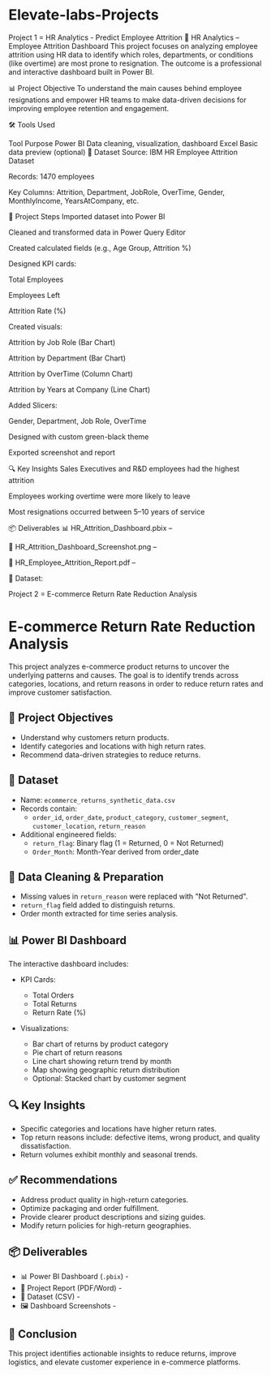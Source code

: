 # Elevate-labs-Projects
Project 1 = HR Analytics - Predict Employee Attrition
💼 HR Analytics – Employee Attrition Dashboard
This project focuses on analyzing employee attrition using HR data to identify which roles, departments, or conditions (like overtime) are most prone to resignation. The outcome is a professional and interactive dashboard built in Power BI.

📊 Project Objective
To understand the main causes behind employee resignations and empower HR teams to make data-driven decisions for improving employee retention and engagement.

🛠 Tools Used

Tool	Purpose
Power BI	Data cleaning, visualization, dashboard
Excel	Basic data preview (optional)
📁 Dataset
Source: IBM HR Employee Attrition Dataset

Records: 1470 employees

Key Columns: Attrition, Department, JobRole, OverTime, Gender, MonthlyIncome, YearsAtCompany, etc.

🧱 Project Steps
Imported dataset into Power BI

Cleaned and transformed data in Power Query Editor

Created calculated fields (e.g., Age Group, Attrition %)

Designed KPI cards:

Total Employees

Employees Left

Attrition Rate (%)

Created visuals:

Attrition by Job Role (Bar Chart)

Attrition by Department (Bar Chart)

Attrition by OverTime (Column Chart)

Attrition by Years at Company (Line Chart)

Added Slicers:

Gender, Department, Job Role, OverTime

Designed with custom green-black theme

Exported screenshot and report

🔍 Key Insights
Sales Executives and R&D employees had the highest attrition

Employees working overtime were more likely to leave

Most resignations occurred between 5–10 years of service

📦 Deliverables
📊 HR_Attrition_Dashboard.pbix –

📸 HR_Attrition_Dashboard_Screenshot.png – 

📄 HR_Employee_Attrition_Report.pdf – 

📂 Dataset: 



Project 2 =  E-commerce Return Rate Reduction Analysis

#  E-commerce Return Rate Reduction Analysis

This project analyzes e-commerce product returns to uncover the underlying patterns and causes. The goal is to identify trends across categories, locations, and return reasons in order to reduce return rates and improve customer satisfaction.

## 📌 Project Objectives

- Understand why customers return products.
- Identify categories and locations with high return rates.
- Recommend data-driven strategies to reduce returns.

## 📁 Dataset

- Name: `ecommerce_returns_synthetic_data.csv`
- Records contain:
  - `order_id`, `order_date`, `product_category`, `customer_segment`, `customer_location`, `return_reason`
- Additional engineered fields:
  - `return_flag`: Binary flag (1 = Returned, 0 = Not Returned)
  - `Order_Month`: Month-Year derived from order_date

## 🧹 Data Cleaning & Preparation

- Missing values in `return_reason` were replaced with "Not Returned".
- `return_flag` field added to distinguish returns.
- Order month extracted for time series analysis.

## 📊 Power BI Dashboard

The interactive dashboard includes:

- KPI Cards:
  - Total Orders
  - Total Returns
  - Return Rate (%)

- Visualizations:
  - Bar chart of returns by product category
  - Pie chart of return reasons
  - Line chart showing return trend by month
  - Map showing geographic return distribution
  - Optional: Stacked chart by customer segment

## 🔍 Key Insights

- Specific categories and locations have higher return rates.
- Top return reasons include: defective items, wrong product, and quality dissatisfaction.
- Return volumes exhibit monthly and seasonal trends.

## ✅ Recommendations

- Address product quality in high-return categories.
- Optimize packaging and order fulfillment.
- Provide clearer product descriptions and sizing guides.
- Modify return policies for high-return geographies.

## 📦 Deliverables

- 📊 Power BI Dashboard (`.pbix`) - 
- 📄 Project Report (PDF/Word) -
- 📁 Dataset (CSV) -
- 🖼 Dashboard Screenshots -

## 📌 Conclusion

This project identifies actionable insights to reduce returns, improve logistics, and elevate customer experience in e-commerce platforms.
